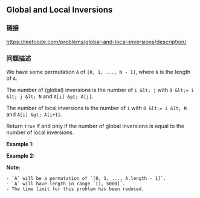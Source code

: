 ## Global and Local Inversions  
### 链接  
https://leetcode.com/problems/global-and-local-inversions/description/  
### 问题描述
We have some permutation `A` of `[0, 1, ..., N - 1]`, where `N` is the length of `A`.

The number of (global) inversions is the number of `i &lt; j` with `0 &lt;= i &lt; j &lt; N` and `A[i] &gt; A[j]`.

The number of local inversions is the number of `i` with `0 &lt;= i &lt; N` and `A[i] &gt; A[i+1]`.

Return `true`&nbsp;if and only if the number of global inversions is equal to the number of local inversions.

**Example 1:**

**Example 2:**

**Note:**

	- `A` will be a permutation of `[0, 1, ..., A.length - 1]`.
	- `A` will have length in range `[1, 5000]`.
	- The time limit for this problem has been reduced.
